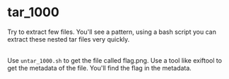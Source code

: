 # tar_1000

Try to extract few files. You'll see a pattern, using a bash script you can extract these nested tar files very quickly.<br><br>

Use `untar_1000.sh` to get the file called flag.png. Use a tool like exiftool to get the metadata of the file. You'll find the flag in the metadata.
